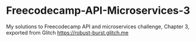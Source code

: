 # Freecodecamp-API-Microservices-3
My solutions to Freecodecamp API and microservices challenge, Chapter 3, exported from Glitch https://robust-burst.glitch.me
